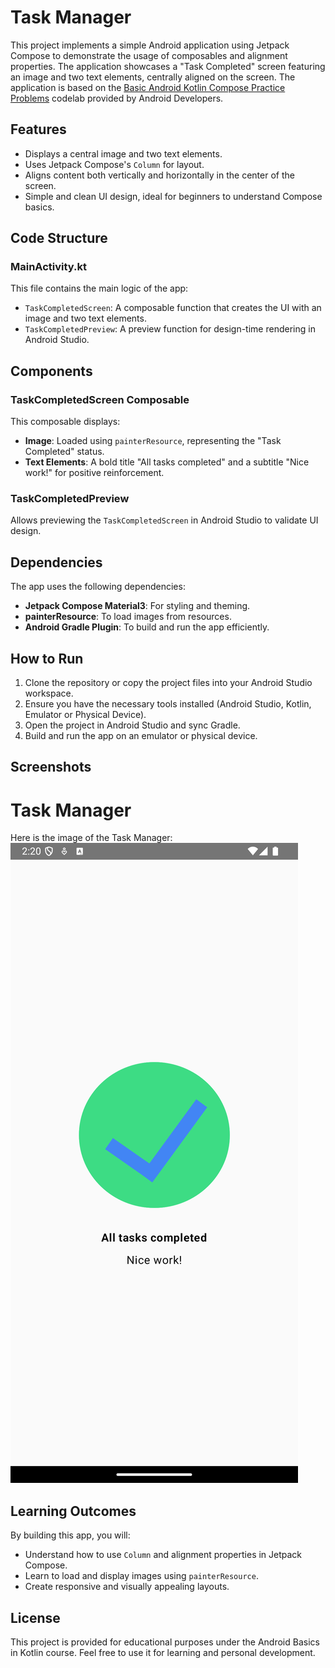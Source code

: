 # Task Manager

This project implements a simple Android application using Jetpack Compose to demonstrate the usage of composables and alignment properties. The application showcases a "Task Completed" screen featuring an image and two text elements, centrally aligned on the screen. The application is based on the [Basic Android Kotlin Compose Practice Problems](https://developer.android.com/codelabs/basic-android-kotlin-compose-composables-practice-problems?continue=https%3A%2F%2Fdeveloper.android.com%2Fcourses%2Fpathways%2Fandroid-basics-compose-unit-1-pathway-3%23codelab-https%3A%2F%2Fdeveloper.android.com%2Fcodelabs%2Fbasic-android-kotlin-compose-composables-practice-problems#2) codelab provided by Android Developers.

## Features

- Displays a central image and two text elements.
- Uses Jetpack Compose's `Column` for layout.
- Aligns content both vertically and horizontally in the center of the screen.
- Simple and clean UI design, ideal for beginners to understand Compose basics.

## Code Structure

### MainActivity.kt

This file contains the main logic of the app:

- `TaskCompletedScreen`: A composable function that creates the UI with an image and two text elements.
- `TaskCompletedPreview`: A preview function for design-time rendering in Android Studio.

## Components

### TaskCompletedScreen Composable

This composable displays:

- **Image**: Loaded using `painterResource`, representing the "Task Completed" status.
- **Text Elements**: A bold title "All tasks completed" and a subtitle "Nice work!" for positive reinforcement.

### TaskCompletedPreview

Allows previewing the `TaskCompletedScreen` in Android Studio to validate UI design.

## Dependencies

The app uses the following dependencies:

- **Jetpack Compose Material3**: For styling and theming.
- **painterResource**: To load images from resources.
- **Android Gradle Plugin**: To build and run the app efficiently.

## How to Run

1. Clone the repository or copy the project files into your Android Studio workspace.
2. Ensure you have the necessary tools installed (Android Studio, Kotlin, Emulator or Physical Device).
3. Open the project in Android Studio and sync Gradle.
4. Build and run the app on an emulator or physical device.

## Screenshots
# Task Manager

Here is the image of the Task Manager:
![Task Manager](https://github.com/suyogshejal2004/Tak_Manager/blob/master/TASK%20MANAGER.png)



## Learning Outcomes

By building this app, you will:

- Understand how to use `Column` and alignment properties in Jetpack Compose.
- Learn to load and display images using `painterResource`.
- Create responsive and visually appealing layouts.

## License

This project is provided for educational purposes under the Android Basics in Kotlin course. Feel free to use it for learning and personal development.

